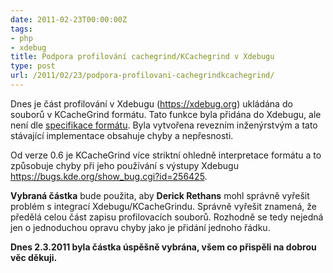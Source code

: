 ```yaml
---
date: 2011-02-23T00:00:00Z
tags:
- php
- xdebug
title: Podpora profilování cachegrind/KCachegrind v Xdebugu
type: post
url: /2011/02/23/podpora-profilovani-cachegrindkcachegrind/
---
```


Dnes je část profilování v Xdebugu (<a title="Xdebug je open-source nástroj na ladění PHP. " href="https://xdebug.org">https://xdebug.org</a>) ukládána do souborů v KCacheGrind formátu. Tato funkce byla přidána do Xdebugu, ale není dle <a href="https://kcachegrind.sourceforge.net/html/CallgrindFormat.html">specifikace formátu</a>. Byla vytvořena revezním inženýrstvým a tato stávající implementace obsahuje chyby a nepřesnosti.

Od verze 0.6 je KCacheGrind více striktní ohledně interpretace formátu a to způsobuje chyby při jeho používání s výstupy Xdebugu  <a href="https://bugs.kde.org/show_bug.cgi?id=256425">https://bugs.kde.org/show_bug.cgi?id=256425</a>.

<strong>Vybraná částka</strong> bude použita, aby <strong>Derick Rethans</strong> mohl správně vyřešit problém s integrací Xdebugu/KCacheGrindu. Správně vyřešit znamená, že předělá celou část zapisu profilovacích souborů. Rozhodně se tedy nejedná jen o jednoduchou opravu chyby jako je přidání jednoho řádku.

<strong>Dnes 2.3.2011 byla částka úspěšně vybrána, všem co přispěli na dobrou věc děkuji.</strong>
